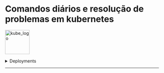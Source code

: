 # Comandos diários e resolução de problemas em kubernetes

<p align="left"><img src="https://www.vectorlogo.zone/logos/kubernetes/kubernetes-icon.svg" width="80" alt="kube_logo"></p>

<details>

<summary>Deployments</summary>

- [Deployment commands](https://github.com/paulofponciano/k8s-daily-commands-and-troubleshoot/blob/main/deployments/README.md#deployment-commands)

</details>

---
